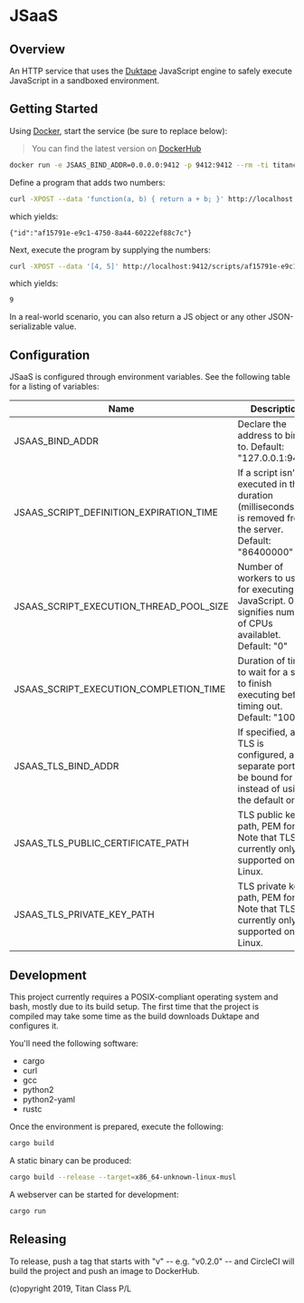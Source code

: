 # JSaaS

## Overview

An HTTP service that uses the [Duktape](https://duktape.org/) JavaScript engine to safely execute JavaScript in a sandboxed environment.

## Getting Started

Using [Docker](https://www.docker.com/), start the service (be sure to replace <version> below):

> You can find the latest version on [DockerHub](https://cloud.docker.com/u/titanclass/repository/docker/titanclass/jsaas/tags)

```bash
docker run -e JSAAS_BIND_ADDR=0.0.0.0:9412 -p 9412:9412 --rm -ti titanclass/jsaas:<version>
```

Define a program that adds two numbers:

```bash
curl -XPOST --data 'function(a, b) { return a + b; }' http://localhost:9412/scripts
```

which yields:

```
{"id":"af15791e-e9c1-4750-8a44-60222ef88c7c"}
```

Next, execute the program by supplying the numbers:

```bash
curl -XPOST --data '[4, 5]' http://localhost:9412/scripts/af15791e-e9c1-4750-8a44-60222ef88c7c
```

which yields:

```
9
```

In a real-world scenario, you can also return a JS object or any other JSON-serializable value.

## Configuration

JSaaS is configured through environment variables. See the following table for a listing of variables:

| Name                                    | Description                                                                                                    |
| --------------------------------------- | -------------------------------------------------------------------------------------------------------------- |
| JSAAS_BIND_ADDR                         | Declare the address to bind to. Default: "127.0.0.1:9412"                                                      |
| JSAAS_SCRIPT_DEFINITION_EXPIRATION_TIME | If a script isn't executed in this duration (milliseconds), it is removed from the server. Default: "86400000" |
| JSAAS_SCRIPT_EXECUTION_THREAD_POOL_SIZE | Number of workers to use for executing JavaScript. 0 signifies number of CPUs availablet. Default: "0"         |
| JSAAS_SCRIPT_EXECUTION_COMPLETION_TIME  | Duration of time to wait for a script to finish executing before timing out. Default: "10000"                  |
| JSAAS_TLS_BIND_ADDR                     | If specified, and TLS is configured, a separate port will be bound for TLS instead of using the default one.   |
| JSAAS_TLS_PUBLIC_CERTIFICATE_PATH       | TLS public key path, PEM format. Note that TLS is currently only supported on Linux.                           |
| JSAAS_TLS_PRIVATE_KEY_PATH              | TLS private key path, PEM format. Note that TLS is currently only supported on Linux.                          |

## Development

This project currently requires a POSIX-compliant operating system and bash, mostly due to its build setup. The first time that the project is compiled may take some time as the build downloads Duktape and configures it.

You'll need the following software:

* cargo
* curl
* gcc
* python2
* python2-yaml
* rustc

Once the environment is prepared, execute the following:

```bash
cargo build
```

A static binary can be produced:

```bash
cargo build --release --target=x86_64-unknown-linux-musl
```

A webserver can be started for development:

```bash
cargo run
```

## Releasing

To release, push a tag that starts with "v" -- e.g. "v0.2.0" -- and CircleCI will build the project and push an image to DockerHub.

(c)opyright 2019, Titan Class P/L
